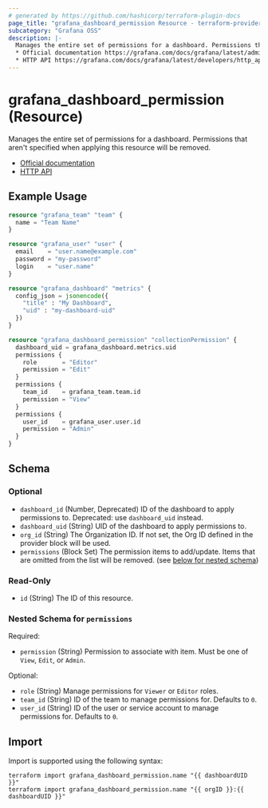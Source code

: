 ```yaml
---
# generated by https://github.com/hashicorp/terraform-plugin-docs
page_title: "grafana_dashboard_permission Resource - terraform-provider-grafana"
subcategory: "Grafana OSS"
description: |-
  Manages the entire set of permissions for a dashboard. Permissions that aren't specified when applying this resource will be removed.
  * Official documentation https://grafana.com/docs/grafana/latest/administration/roles-and-permissions/access-control/
  * HTTP API https://grafana.com/docs/grafana/latest/developers/http_api/dashboard_permissions/
---
```


# grafana_dashboard_permission (Resource)

Manages the entire set of permissions for a dashboard. Permissions that aren't specified when applying this resource will be removed.
* [Official documentation](https://grafana.com/docs/grafana/latest/administration/roles-and-permissions/access-control/)
* [HTTP API](https://grafana.com/docs/grafana/latest/developers/http_api/dashboard_permissions/)

## Example Usage

```terraform
resource "grafana_team" "team" {
  name = "Team Name"
}

resource "grafana_user" "user" {
  email    = "user.name@example.com"
  password = "my-password"
  login    = "user.name"
}

resource "grafana_dashboard" "metrics" {
  config_json = jsonencode({
    "title" : "My Dashboard",
    "uid" : "my-dashboard-uid"
  })
}

resource "grafana_dashboard_permission" "collectionPermission" {
  dashboard_uid = grafana_dashboard.metrics.uid
  permissions {
    role       = "Editor"
    permission = "Edit"
  }
  permissions {
    team_id    = grafana_team.team.id
    permission = "View"
  }
  permissions {
    user_id    = grafana_user.user.id
    permission = "Admin"
  }
}
```

<!-- schema generated by tfplugindocs -->
## Schema

### Optional

- `dashboard_id` (Number, Deprecated) ID of the dashboard to apply permissions to. Deprecated: use `dashboard_uid` instead.
- `dashboard_uid` (String) UID of the dashboard to apply permissions to.
- `org_id` (String) The Organization ID. If not set, the Org ID defined in the provider block will be used.
- `permissions` (Block Set) The permission items to add/update. Items that are omitted from the list will be removed. (see [below for nested schema](#nestedblock--permissions))

### Read-Only

- `id` (String) The ID of this resource.

<a id="nestedblock--permissions"></a>
### Nested Schema for `permissions`

Required:

- `permission` (String) Permission to associate with item. Must be one of `View`, `Edit`, or `Admin`.

Optional:

- `role` (String) Manage permissions for `Viewer` or `Editor` roles.
- `team_id` (String) ID of the team to manage permissions for. Defaults to `0`.
- `user_id` (String) ID of the user or service account to manage permissions for. Defaults to `0`.

## Import

Import is supported using the following syntax:

```shell
terraform import grafana_dashboard_permission.name "{{ dashboardUID }}"
terraform import grafana_dashboard_permission.name "{{ orgID }}:{{ dashboardUID }}"
```
